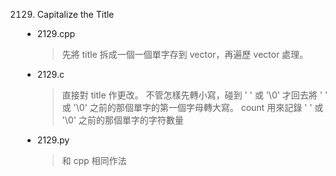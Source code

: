 2129. Capitalize the Title
- 2129.cpp
    > 先將 title 拆成一個一個單字存到 vector，再遍歷 vector 處理。
- 2129.c
    > 直接對 title 作更改。
    > 不管怎樣先轉小寫，碰到 ' ' 或 '\0' 才回去將 ' ' 或 '\0' 之前的那個單字的第一個字母轉大寫。
    > count 用來記錄 ' ' 或 '\0' 之前的那個單字的字符數量
- 2129.py
    > 和 cpp 相同作法